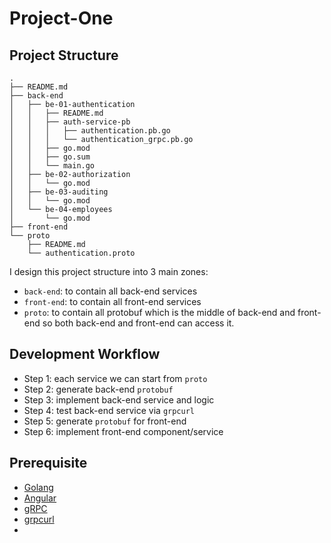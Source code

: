 # Project-One

## Project Structure

```shell
.
├── README.md
├── back-end
│   ├── be-01-authentication
│   │   ├── README.md
│   │   ├── auth-service-pb
│   │   │   ├── authentication.pb.go
│   │   │   └── authentication_grpc.pb.go
│   │   ├── go.mod
│   │   ├── go.sum
│   │   └── main.go
│   ├── be-02-authorization
│   │   └── go.mod
│   ├── be-03-auditing
│   │   └── go.mod
│   └── be-04-employees
│       └── go.mod
├── front-end
└── proto
    ├── README.md
    └── authentication.proto

```

I design this project structure into 3 main zones:

- `back-end`: to contain all back-end services
- `front-end`: to contain all front-end services
- `proto`: to contain all protobuf which is the middle of back-end and front-end so both back-end and front-end can access it.

## Development Workflow

- Step 1: each service we can start from `proto`
- Step 2: generate back-end `protobuf`
- Step 3: implement back-end service and logic
- Step 4: test back-end service via `grpcurl`
- Step 5: generate `protobuf` for front-end
- Step 6: implement front-end component/service

## Prerequisite

- [Golang](https://go.dev/doc/)
- [Angular](https://angular.io/docs)
- [gRPC](https://grpc.io/docs/)
- [grpcurl](https://github.com/fullstorydev/grpcurl/)
- 
